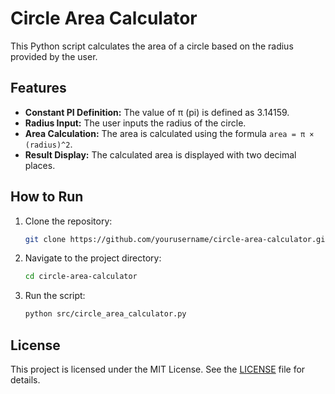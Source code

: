 # Circle Area Calculator

This Python script calculates the area of a circle based on the radius provided by the user.

## Features
- **Constant PI Definition:** The value of π (pi) is defined as 3.14159.
- **Radius Input:** The user inputs the radius of the circle.
- **Area Calculation:** The area is calculated using the formula `area = π × (radius)^2`.
- **Result Display:** The calculated area is displayed with two decimal places.

## How to Run

1. Clone the repository:
    ```bash
    git clone https://github.com/yourusername/circle-area-calculator.git
    ```
2. Navigate to the project directory:
    ```bash
    cd circle-area-calculator
    ```
3. Run the script:
    ```bash
    python src/circle_area_calculator.py
    ```

## License

This project is licensed under the MIT License. See the [LICENSE](LICENSE) file for details.
